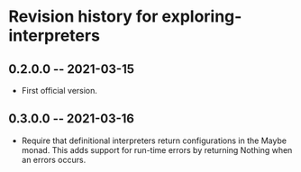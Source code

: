 # Revision history for exploring-interpreters 

## 0.2.0.0 -- 2021-03-15
* First official version. 

## 0.3.0.0 -- 2021-03-16
* Require that definitional interpreters return configurations in the Maybe monad.
  This adds support for run-time errors by returning Nothing when an errors occurs.
